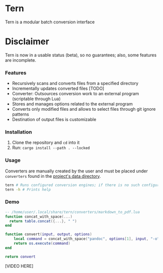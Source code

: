 # Tern

Tern is a modular batch conversion interface

# Disclaimer

Tern is now in a usable status (beta), so no guarantees; also, some features are incomplete.

### Features

-   Recursively scans and converts files from a specified directory
-   Incrementally updates converted files [TODO]
-   Converter: Outsources conversion work to an external program (scriptable through Lua)
-   Stores and manages options related to the external program
-   Converts only modified files and allows to select files through git ignore patterns
-   Destination of output files is customizable

### Installation

1.  Clone the repository and `cd` into it
1.  Run: `cargo install --path . --locked`

### Usage

Converters are manually created by the user and must be placed under `converters` found in the [project's data directory](https://docs.rs/directories/5.0.1/directories/struct.ProjectDirs.html#method.data_dir).

```bash
tern # Runs configured conversion engines; if there is no such configuration, `tern` is resolved to `tern --profile-manager`
tern -h # Prints help
```

### Demo

```lua
-- /home/user/.local/share/tern/converters/markdown_to_pdf.lua
function concat_with_space(...)
  return table.concat({...}, " ")
end

function convert(input, output, options)
    local command = concat_with_space("pandoc", options[1], input, "-o", output)
    return os.execute(command)
end

return convert
```

[VIDEO HERE]
